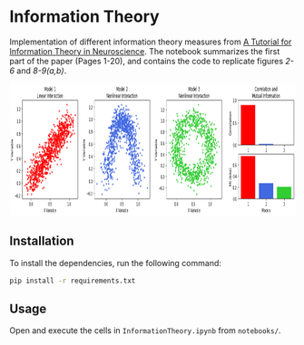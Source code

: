 # Information Theory
Implementation of different information theory measures from [A Tutorial for Information Theory in Neuroscience](https://www.eneuro.org/content/5/3/ENEURO.0052-18.2018). The notebook summarizes the first part of the paper (Pages 1-20), and contains the code to replicate figures _2-6_ and _8-9(a,b)_.

<p align="center">
  <img width="940" height="234" src="images/correlation_mi.png">
</p>



## Installation

To install the dependencies, run the following command:

```bash
pip install -r requirements.txt
```



## Usage

Open and execute the cells in `InformationTheory.ipynb` from `notebooks/`. 

